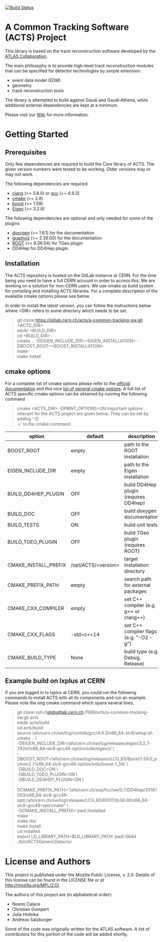 [![Build Status](http://acts-ci:8080/job/ACTS-CI/badge/icon)](http://acts-ci:8080/job/ACTS-CI)

# A Common Tracking Software (ACTS) Project

This library is based on the track reconstruction software developed by the 
[ATLAS Collaboration](http://cern.ch/atlas).

The main philosophy is to provide high-level track reconstruction modules that 
can be specified for detector technologies by simple extension.

* event data model (EDM)
* geometry 
* track reconstruction tools

The library is attempted to build against Gaudi and Gaudi-Athena, while
additional external dependencies are kept at a minimum.


Please visit our [Wiki](https://gitlab.cern.ch/acts/a-common-tracking-sw/wikis/home) for more information.

# Getting Started

## Prerequisites

Only few dependencies are required to build the Core library of ACTS. The given
version numbers were tested to be working. Older versions may or may not work.

The following dependencies are required:

+ [clang](http://clang.llvm.org/) (>= 3.8.0) or [gcc](https://gcc.gnu.org/) (>= 4.9.3)
+ [cmake](https://cmake.org/) (>= 2.8)
+ [boost](http://boost.org/) (>= 1.59)
+ [Eigen](http://eigen.tuxfamily.org/) (>= 3.2.8)

The following dependencies are optional and only needed for some of the plugins

+ [doxygen](http://doxygen.org) (>= 1.6.1) for the documentation
+ [graphviz](http://www.graphviz.org/) (>= 2.26.00) for the documentation
+ [ROOT](https://root.cern.ch/) (>= 6.06.04) for TGeo plugin
+ DD4Hep for DD4Hep plugin

## Installation

The ACTS repository is hosted on the GitLab instance at CERN. For the time being
you need to have a full CERN account in order to access this. We are working on
a solution for non-CERN users. We use cmake as build system for compiling and
installing ACTS libraries. For a complete description of the available cmake
options please see below.

In order to install the latest version, you can follow the instructions below
where \<DIR\> refers to some directory which needs to be set.

> git clone https://gitlab.cern.ch/acts/a-common-tracking-sw.git \<ACTS_DIR\><br />
> mkdir \<BUILD_DIR\><br />
> cd \<BUILD_DIR\><br />
> cmake .. -DEIGEN_INCLUDE_DIR=\<EIGEN_INSTALLATION\> -DBOOST_ROOT=\<BOOST_INSTALLATION\><br />
> make<br />
> make install<br />

## cmake options

For a complete list of cmake options please refer to the [official documentation](https://cmake.org/cmake/help/v3.1/index.html)
and this nice [list of general cmake options](https://cmake.org/Wiki/CMake_Useful_Variables).
A full list of ACTS specific cmake options can be obtained by running the following command
> cmake \<ACTS_DIR\> -DPRINT_OPTIONS=ON
Important options relevant for the ACTS project are given below. They can be set
by adding '-D<OPTION>=<VALUE>' to the cmake command.

|option|default|description|
|------|-------|-----------|
|BOOST_ROOT           | empty                 | path to the ROOT installation          |
|EIGEN_INCLUDE_DIR    | empty                 | path to the Eigen installation         |
|BUILD_DD4HEP_PLUGIN  | OFF                   | build DD4Hep plugin (requires DD4hep)  |
|BUILD_DOC            | OFF                   | build doxygen documentation            |
|BUILD_TESTS          | ON                    | build unit tests                       |
|BUILD_TGEO_PLUGIN    | OFF                   | build TGeo plugin (requires ROOT)      |
|CMAKE_INSTALL_PREFIX | /opt/ACTS/\<version\> | target installation directory          |
|CMAKE_PREFIX_PATH    | empty                 | search path for external packages      |    
|CMAKE_CXX_COMPILER   | empty                 | set C++ compiler (e.g. g++ or clang++) |    
|CMAKE_CXX_FLAGS      | -std=c++14            | set C++ compiler flags (e.g. "-O2 -g") |  
|CMAKE_BUILD_TYPE     | None                  | build type (e.g. Debug, Release)       |

## Example build on lxplus at CERN

If you are logged in to lxplus at CERN, you could run the following commands
to install ACTS with all its components and run an example. Please note the 
ong cmake command which spans several lines.

> git clone ssh://git@gitlab.cern.ch:7999/acts/a-common-tracking-sw.git acts<br />
> mkdir acts/build<br />
> cd acts/build<br />
> source /afs/cern.ch/sw/lcg/contrib/gcc/4.9.3/x86_64-slc6/setup.sh<br />
> cmake .. \\ <br />
>   -DEIGEN_INCLUDE_DIR=/afs/cern.ch/sw/lcg/releases/eigen/3.2.7-292e1/x86_64-slc6-gcc49-opt/include/eigen3/ \\ <br />
>   -DBOOST_ROOT=/afs/cern.ch/sw/lcg/releases/LCG_83/Boost/1.59.0_python2.7/x86_64-slc6-gcc49-opt/include/boost-1_59/ \\ <br />
>   -DBUILD_DOC=ON \\ <br />
>   -DBUILD_TGEO_PLUGIN=ON \\ <br />
>   -DBUILD_DD4HEP_PLUGIN=ON \\ <br />
>   -DCMAKE_PREFIX_PATH="/afs/cern.ch/exp/fcc/sw/0.7/DD4hep/20161003/x86_64-slc6-gcc49-opt/;/afs/cern.ch/sw/lcg/releases/LCG_83/ROOT/6.06.00/x86_64-slc6-gcc49-opt/cmake" \\ <br />
>   -DCMAKE_INSTALL_PREFIX=\`pwd\`/installed <br />
> make<br />
> make doc<br />
> make install<br />
> cd installed <br />
> export LD_LIBRARY_PATH=$LD_LIBRARY_PATH:\`pwd\`/lib64 <br />
> ./bin/ACTSGenericDetector

# License and Authors

This project is published under the Mozilla Public License, v. 2.0. Details of
this license can be found in the LICENSE file or at http://mozilla.org/MPL/2.0/.

The authors of this project are (in alphabetical order):
- Noemi Calace
- Christian Gumpert
- Julia Hrdinka
- Andreas Salzburger

Some of the code was originally written for the ATLAS software. A list of
contributors for this portion of the code will be added shortly.

